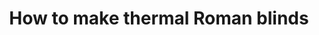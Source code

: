 ---
layout: link
link_url: https://www.doityourself.com/stry/thermal-curtains-vs-blackout-curtains
title: How to make thermal Roman blinds
source: Do It Yourself (website)
card: Add close-fitting thermal curtains or blinds
petal: 
task: 
---